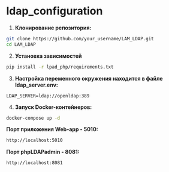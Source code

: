 # ldap_configuration

1. **Клонирование репозитория:**

```bash
git clone https://github.com/your_username/LAM_LDAP.git
cd LAM_LDAP
```
2. **Установка зависимостей**

```bash
pip install -r lpad_php/requirements.txt
```

3. **Настройка переменного окружения находится в файле ldap_server.env:**

```env
LDAP_SERVER=ldap://openldap:389
```

4. **Запуск Docker-контейнеров:**

```bash
docker-compose up -d
```

**Порт приложения Web-app - 5010:**

```bash
http://localhost:5010
```

**Порт phpLDAPadmin - 8081:**
```bash
http://localhost:8081
```
